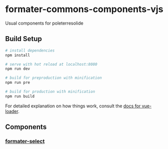 # formater-commons-components-vjs


Usual components for poleterresolide


## Build Setup

``` bash
# install dependencies
npm install

# serve with hot reload at localhost:8080
npm run dev

# build for preproduction with minification
npm run pre

# build for production with minification
npm run build


```

For detailed explanation on how things work, consult the [docs for vue-loader](http://vuejs.github.io/vue-loader).

## Components

### [formater-select](https://github.com/terresolide/formater-commons-components-vjs/wiki/formater-select)

